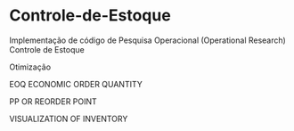 # Controle-de-Estoque
Implementação de código de Pesquisa Operacional (Operational Research)
Controle de Estoque

Otimização

EOQ ECONOMIC ORDER QUANTITY

PP OR REORDER POINT

VISUALIZATION OF INVENTORY
